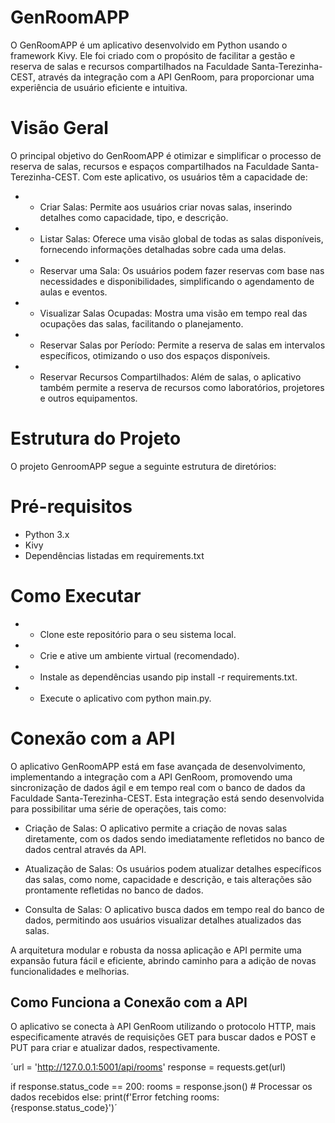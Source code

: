 # GenRoomAPP
O GenRoomAPP é um aplicativo desenvolvido em Python usando o framework Kivy. Ele foi criado com o propósito de facilitar a gestão e reserva de salas e recursos compartilhados na Faculdade Santa-Terezinha-CEST, através da integração com a API GenRoom, para proporcionar uma experiência de usuário eficiente e intuitiva.

# Visão Geral
O principal objetivo do GenRoomAPP é otimizar e simplificar o processo de reserva de salas, recursos e espaços compartilhados na Faculdade Santa-Terezinha-CEST. Com este aplicativo, os usuários têm a capacidade de:
* - Criar Salas: Permite aos usuários criar novas salas, inserindo detalhes como capacidade, tipo, e descrição.
* - Listar Salas: Oferece uma visão global de todas as salas disponíveis, fornecendo informações detalhadas sobre cada uma delas.
* - Reservar uma Sala: Os usuários podem fazer reservas com base nas necessidades e disponibilidades, simplificando o agendamento de aulas e eventos.
* - Visualizar Salas Ocupadas: Mostra uma visão em tempo real das ocupações das salas, facilitando o planejamento.
* - Reservar Salas por Período: Permite a reserva de salas em intervalos específicos, otimizando o uso dos espaços disponíveis.
* - Reservar Recursos Compartilhados: Além de salas, o aplicativo também permite a reserva de recursos como laboratórios, projetores e outros equipamentos.

# Estrutura do Projeto
O projeto GenroomAPP segue a seguinte estrutura de diretórios:

# Pré-requisitos
* Python 3.x
* Kivy
* Dependências listadas em requirements.txt

# Como Executar
* - Clone este repositório para o seu sistema local.
* - Crie e ative um ambiente virtual (recomendado).
* - Instale as dependências usando pip install -r requirements.txt.
* - Execute o aplicativo com python main.py.

# Conexão com a API
O aplicativo GenRoomAPP está em fase avançada de desenvolvimento, implementando a integração com a API GenRoom, promovendo uma sincronização de dados ágil e em tempo real com o banco de dados da Faculdade Santa-Terezinha-CEST. Esta integração está sendo desenvolvida para possibilitar uma série de operações, tais como:

* Criação de Salas: O aplicativo permite a criação de novas salas diretamente, com os dados sendo imediatamente refletidos no banco de dados central através da API.

* Atualização de Salas: Os usuários podem atualizar detalhes específicos das salas, como nome, capacidade e descrição, e tais alterações são prontamente refletidas no banco de dados.

* Consulta de Salas: O aplicativo busca dados em tempo real do banco de dados, permitindo aos usuários visualizar detalhes atualizados das salas.

A arquitetura modular e robusta da nossa aplicação e API permite uma expansão futura fácil e eficiente, abrindo caminho para a adição de novas funcionalidades e melhorias.

## Como Funciona a Conexão com a API
O aplicativo se conecta à API GenRoom utilizando o protocolo HTTP, mais especificamente através de requisições GET para buscar dados e POST e PUT para criar e atualizar dados, respectivamente.

´url = 'http://127.0.0.1:5001/api/rooms'
response = requests.get(url)

if response.status_code == 200:
    rooms = response.json()
    # Processar os dados recebidos
else:
    print(f'Error fetching rooms: {response.status_code}')´